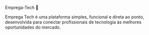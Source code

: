 Emprega-Tech 💼


Emprega Tech é uma plataforma simples, funcional e direta ao ponto, desenvolvida para conectar profissionais de tecnologia às melhores oportunidades do mercado.
